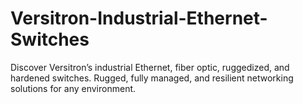 # Versitron-Industrial-Ethernet-Switches
Discover Versitron’s industrial Ethernet, fiber optic, ruggedized, and hardened switches. Rugged, fully managed, and resilient networking solutions for any environment.
